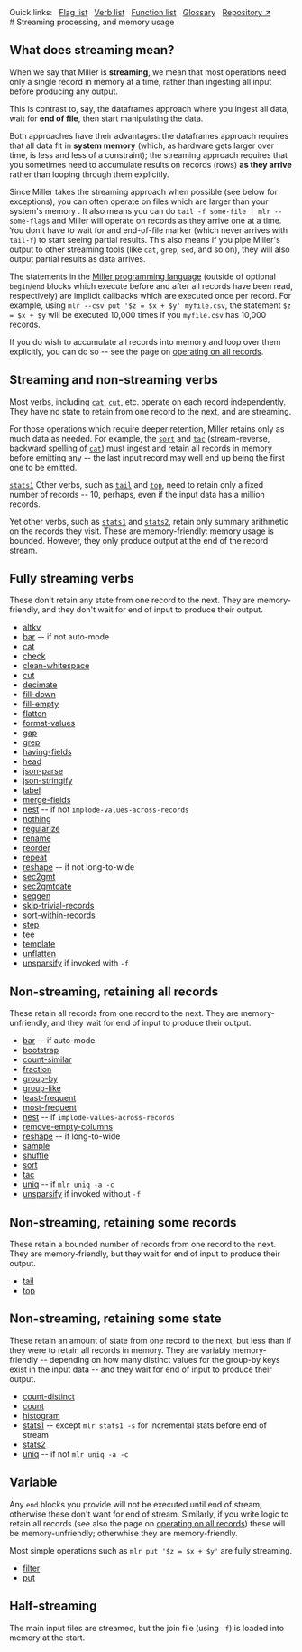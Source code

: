 <!---  PLEASE DO NOT EDIT DIRECTLY. EDIT THE .md.in FILE PLEASE. --->
<div>
<span class="quicklinks">
Quick links:
&nbsp;
<a class="quicklink" href="../reference-main-flag-list/index.html">Flag list</a>
&nbsp;
<a class="quicklink" href="../reference-verbs/index.html">Verb list</a>
&nbsp;
<a class="quicklink" href="../reference-dsl-builtin-functions/index.html">Function list</a>
&nbsp;
<a class="quicklink" href="../glossary/index.html">Glossary</a>
&nbsp;
<a class="quicklink" href="https://github.com/johnkerl/miller" target="_blank">Repository ↗</a>
</span>
</div>
# Streaming processing, and memory usage

## What does streaming mean?

When we say that Miller is **streaming**, we mean that most operations need
only a single record in memory at a time, rather than ingesting all input
before producing any output.

This is contrast to, say, the dataframes approach where you ingest all data,
wait for **end of file**, then start manipulating the data.

Both approaches have their advantages: the dataframes approach requires that
all data fit in **system memory** (which, as hardware gets larger over time, is
less and less of a constraint); the streaming approach requires that you
sometimes need to accumulate results on records (rows) **as they arrive**
rather than looping through them explicitly.

Since Miller takes the streaming approach when possible (see below for
exceptions), you can often operate on files which are larger than your system's
memory . It also means you can do `tail -f some-file | mlr --some-flags` and
Miller will operate on records as they arrive one at a time.  You don't have to
wait for and end-of-file marker (which never arrives with `tail-f`) to start
seeing partial results. This also means if you pipe Miller's output to other
streaming tools (like `cat`, `grep`, `sed`, and so on), they will also output
partial results as data arrives.

The statements in the [Miller programming language](miller-programming-language.md)
(outside of optional `begin`/`end` blocks which execute before and after all
records have been read, respectively) are implicit callbacks which are executed
once per record. For example, using `mlr --csv put '$z = $x + $y' myfile.csv`,
the statement `$z = $x + $y` will be executed 10,000 times if you `myfile.csv`
has 10,000 records.

If you do wish to accumulate all records into memory and loop over them
explicitly, you can do so -- see the page on [operating on all
records](operating-on-all-records.md).

## Streaming and non-streaming verbs

Most verbs, including [`cat`](reference-verbs.md#cat),
[`cut`](reference-verbs.md#cut), etc. operate on each record independently.
They have no state to retain from one record to the next, and are streaming.

For those operations which require deeper retention, Miller retains only as
much data as needed.  For example, the [`sort`](reference-verbs.md#sort) and
[`tac`](reference-verbs.md#tac) (stream-reverse, backward spelling of
[`cat`](reference-verbs.md#cat)) must ingest and retain all records in memory
before emitting any -- the last input record may well end up being the first
one to be emitted.

[`stats1`](reference-verbs.md#stats1) Other verbs, such as
[`tail`](reference-verbs.md#tail) and [`top`](reference-verbs.md#top), need to
retain only a fixed number of records -- 10, perhaps, even if the input data
has a million records.

Yet other verbs, such as [`stats1`](reference-verbs.md#stats1) and
[`stats2`](reference-verbs.md#stats2), retain only summary arithmetic on the
records they visit. These are memory-friendly: memory usage is bounded. However,
they only produce output at the end of the record stream.

## Fully streaming verbs

These don't retain any state from one record to the next.
They are memory-friendly, and they don't wait for end of input to produce their output.

* [altkv](#altkv)
* [bar](#bar) -- if not auto-mode
* [cat](#cat)
* [check](#check)
* [clean-whitespace](#clean-whitespace)
* [cut](#cut)
* [decimate](#decimate)
* [fill-down](#fill-down)
* [fill-empty](#fill-empty)
* [flatten](#flatten)
* [format-values](#format-values)
* [gap](#gap)
* [grep](#grep)
* [having-fields](#having-fields)
* [head](#head)
* [json-parse](#json-parse)
* [json-stringify](#json-stringify)
* [label](#label)
* [merge-fields](#merge-fields)
* [nest](#nest) -- if not `implode-values-across-records`
* [nothing](#nothing)
* [regularize](#regularize)
* [rename](#rename)
* [reorder](#reorder)
* [repeat](#repeat)
* [reshape](#reshape) -- if not long-to-wide
* [sec2gmt](#sec2gmt)
* [sec2gmtdate](#sec2gmtdate)
* [seqgen](#seqgen)
* [skip-trivial-records](#skip-trivial-records)
* [sort-within-records](#sort-within-records)
* [step](#step)
* [tee](#tee)
* [template](#template)
* [unflatten](#unflatten)
* [unsparsify](#unsparsify) if invoked with `-f`

## Non-streaming, retaining all records

These retain all records from one record to the next.
They are memory-unfriendly, and they wait for end of input to produce their output.

* [bar](#bar) -- if auto-mode
* [bootstrap](#bootstrap)
* [count-similar](#count-similar)
* [fraction](#fraction)
* [group-by](#group-by)
* [group-like](#group-like)
* [least-frequent](#least-frequent)
* [most-frequent](#most-frequent)
* [nest](#nest) -- if `implode-values-across-records`
* [remove-empty-columns](#remove-empty-columns)
* [reshape](#reshape) -- if long-to-wide
* [sample](#sample)
* [shuffle](#shuffle)
* [sort](#sort)
* [tac](#tac)
* [uniq](#uniq) -- if `mlr uniq -a -c`
* [unsparsify](#unsparsify) if invoked without `-f`

## Non-streaming, retaining some records

These retain a bounded number of records from one record to the next.
They are memory-friendly, but they wait for end of input to produce their output.

* [tail](#tail)
* [top](#top)

## Non-streaming, retaining some state

These retain an amount of state from one record to the next, but less than if
they were to retain all records in memory.  They are variably memory-friendly
-- depending on how many distinct values for the group-by keys exist in the
input data -- and they wait for end of input to produce their output.

* [count-distinct](#count-distinct)
* [count](#count)
* [histogram](#histogram)
* [stats1](#stats1) -- except `mlr stats1 -s` for incremental stats before end of stream
* [stats2](#stats2)
* [uniq](#uniq) -- if not `mlr uniq -a -c`

## Variable

Any `end` blocks you provide will not be executed until end of stream; otherwise these
don't want for end of stream. Similarly, if you write logic to retain all records
(see also the page on [operating on all records](operating-on-all-records.md.in))
these will be memory-unfriendly; otherwhise they are memory-friendly.

Most simple operations such as `mlr put '$z = $x + $y'` are fully streaming.

* [filter](#filter)
* [put](#put)

## Half-streaming

The main input files are streamed, but the join file (using `-f`) is loaded into memory at the start.

